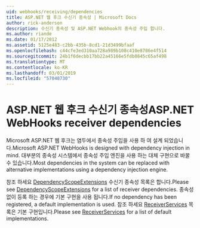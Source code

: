 ```yaml
---
uid: webhooks/receiving/dependencies
title: ASP.NET 웹 후크 수신기 종속성 | Microsoft Docs
author: rick-anderson
description: 수신기 종속성 및 ASP.NET Webhook의 종속성 주입 합니다.
ms.author: riande
ms.date: 01/17/2012
ms.assetid: 5125e483-c2bb-435b-8cd1-21d3499bfaaf
ms.openlocfilehash: c44cfe3ed310aa728a989b108c410e8786e4f514
ms.sourcegitcommit: 24b1f6decbb17bb22a45166e5fdb0845c65af498
ms.translationtype: MT
ms.contentlocale: ko-KR
ms.lasthandoff: 03/01/2019
ms.locfileid: "57048730"
---
```

# <a name="aspnet-webhooks-receiver-dependencies"></a><span data-ttu-id="64ec3-103">ASP.NET 웹 후크 수신기 종속성</span><span class="sxs-lookup"><span data-stu-id="64ec3-103">ASP.NET WebHooks receiver dependencies</span></span>

<span data-ttu-id="64ec3-104">Microsoft ASP.NET 웹 후크는 염두에서 종속성 주입을 사용 하 여 설계 되었습니다.</span><span class="sxs-lookup"><span data-stu-id="64ec3-104">Microsoft ASP.NET WebHooks is designed with dependency injection in mind.</span></span> <span data-ttu-id="64ec3-105">대부분의 종속성 시스템에서 종속성 주입 엔진을 사용 하는 대체 구현으로 바꿀 수 있습니다.</span><span class="sxs-lookup"><span data-stu-id="64ec3-105">Most dependencies in the system can be replaced with alternative implementations using a dependency injection engine.</span></span>

<span data-ttu-id="64ec3-106">참조 하세요 [DependencyScopeExtensions](https://github.com/aspnet/WebHooks/blob/master/src/Microsoft.AspNet.WebHooks.Receivers/Extensions/DependencyScopeExtensions.cs) 수신기 종속성 목록은 합니다.</span><span class="sxs-lookup"><span data-stu-id="64ec3-106">Please see [DependencyScopeExtensions](https://github.com/aspnet/WebHooks/blob/master/src/Microsoft.AspNet.WebHooks.Receivers/Extensions/DependencyScopeExtensions.cs) for a list of receiver dependencies.</span></span> <span data-ttu-id="64ec3-107">종속성 없이 등록 하는 경우에 기본 구현을 사용 됩니다.</span><span class="sxs-lookup"><span data-stu-id="64ec3-107">If no dependency has been registered, a default implementation is used.</span></span> <span data-ttu-id="64ec3-108">참조 하세요 [ReceiverServices](https://github.com/aspnet/WebHooks/blob/master/src/Microsoft.AspNet.WebHooks.Receivers/Services/ReceiverServices.cs) 목록은 기본 구현입니다.</span><span class="sxs-lookup"><span data-stu-id="64ec3-108">Please see [ReceiverServices](https://github.com/aspnet/WebHooks/blob/master/src/Microsoft.AspNet.WebHooks.Receivers/Services/ReceiverServices.cs) for a list of default implementations.</span></span>
